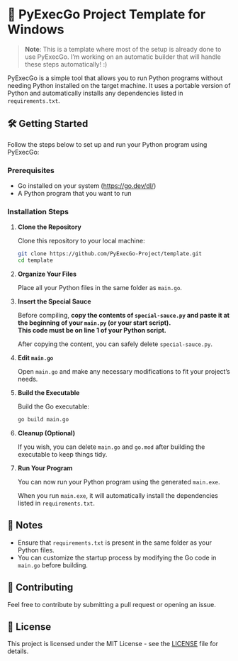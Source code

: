 # 🐍 PyExecGo Project Template for Windows

> **Note**: This is a template where most of the setup is already done to use PyExecGo. I’m working on an automatic builder that will handle these steps automatically! :)

PyExecGo is a simple tool that allows you to run Python programs without needing Python installed on the target machine. It uses a portable version of Python and automatically installs any dependencies listed in `requirements.txt`.

## 🛠️ Getting Started

Follow the steps below to set up and run your Python program using PyExecGo:

### Prerequisites

- Go installed on your system (https://go.dev/dl/)
- A Python program that you want to run

### Installation Steps

1. **Clone the Repository**

   Clone this repository to your local machine:

   ```bash
   git clone https://github.com/PyExecGo-Project/template.git
   cd template
   ```

2. **Organize Your Files**

   Place all your Python files in the same folder as `main.go`.

3. **Insert the Special Sauce**

   Before compiling, **copy the contents of `special-sauce.py` and paste it at the beginning of your `main.py` (or your start script).**  
   **This code must be on line 1 of your Python script.**

   After copying the content, you can safely delete `special-sauce.py`.

4. **Edit `main.go`**

   Open `main.go` and make any necessary modifications to fit your project’s needs.

5. **Build the Executable**

   Build the Go executable:

   ```bash
   go build main.go
   ```

6. **Cleanup (Optional)**

   If you wish, you can delete `main.go` and `go.mod` after building the executable to keep things tidy.

7. **Run Your Program**

   You can now run your Python program using the generated `main.exe`.

   When you run `main.exe`, it will automatically install the dependencies listed in `requirements.txt`.

## 📝 Notes

- Ensure that `requirements.txt` is present in the same folder as your Python files.
- You can customize the startup process by modifying the Go code in `main.go` before building.

## 🤝 Contributing

Feel free to contribute by submitting a pull request or opening an issue.

## 📄 License

This project is licensed under the MIT License - see the [LICENSE](https://github.com/PyExecGo-Project/template/blob/main/LICENSE) file for details.
